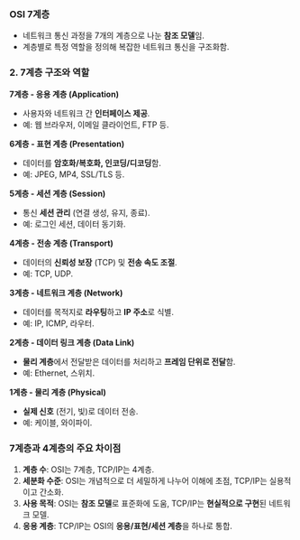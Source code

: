### **OSI 7계층**
- 네트워크 통신 과정을 7개의 계층으로 나눈 **참조 모델**임.
- 계층별로 특정 역할을 정의해 복잡한 네트워크 통신을 구조화함.

### **2. 7계층 구조와 역할**

**7계층 - 응용 계층 (Application)**

- 사용자와 네트워크 간 **인터페이스 제공**.
- 예: 웹 브라우저, 이메일 클라이언트, FTP 등.

**6계층 - 표현 계층 (Presentation)**

- 데이터를 **암호화/복호화, 인코딩/디코딩**함.
- 예: JPEG, MP4, SSL/TLS 등.

**5계층 - 세션 계층 (Session)**

- 통신 **세션 관리** (연결 생성, 유지, 종료).
- 예: 로그인 세션, 데이터 동기화.

**4계층 - 전송 계층 (Transport)**

- 데이터의 **신뢰성 보장** (TCP) 및 **전송 속도 조절**.
- 예: TCP, UDP.

**3계층 - 네트워크 계층 (Network)**

- 데이터를 목적지로 **라우팅**하고 **IP 주소**로 식별.
- 예: IP, ICMP, 라우터.

**2계층 - 데이터 링크 계층 (Data Link)**

- **물리 계층**에서 전달받은 데이터를 처리하고 **프레임 단위로 전달**함.
- 예: Ethernet, 스위치.

**1계층 - 물리 계층 (Physical)**

- **실제 신호** (전기, 빛)로 데이터 전송.
- 예: 케이블, 와이파이.

### **7계층과 4계층의 주요 차이점**

1. **계층 수**: OSI는 7계층, TCP/IP는 4계층.
2. **세분화 수준**: OSI는 개념적으로 더 세밀하게 나누어 이해에 초점, TCP/IP는 실용적이고 간소화.
3. **사용 목적**: OSI는 **참조 모델**로 표준화에 도움, TCP/IP는 **현실적으로 구현**된 네트워크 모델.
4. **응용 계층**: TCP/IP는 OSI의 **응용/표현/세션 계층**을 하나로 통합.